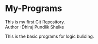 # My-Programs
This is my first Git Repository.
<br>
Author -Dhiraj Pundlik Shelke

This is the basic programs for logic buliding.

